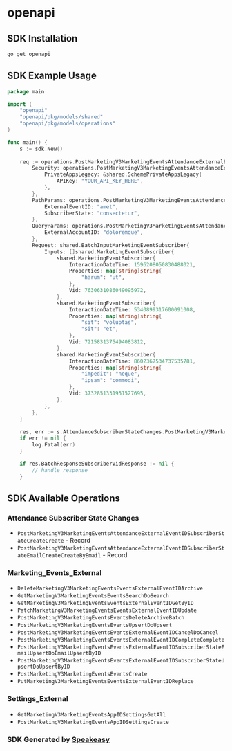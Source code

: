 # openapi

<!-- Start SDK Installation -->
## SDK Installation

```bash
go get openapi
```
<!-- End SDK Installation -->

## SDK Example Usage
<!-- Start SDK Example Usage -->
```go
package main

import (
    "openapi"
    "openapi/pkg/models/shared"
    "openapi/pkg/models/operations"
)

func main() {
    s := sdk.New()
    
    req := operations.PostMarketingV3MarketingEventsAttendanceExternalEventIDSubscriberStateCreateCreateRequest{
        Security: operations.PostMarketingV3MarketingEventsAttendanceExternalEventIDSubscriberStateCreateCreateSecurity{
            PrivateAppsLegacy: &shared.SchemePrivateAppsLegacy{
                APIKey: "YOUR_API_KEY_HERE",
            },
        },
        PathParams: operations.PostMarketingV3MarketingEventsAttendanceExternalEventIDSubscriberStateCreateCreatePathParams{
            ExternalEventID: "amet",
            SubscriberState: "consectetur",
        },
        QueryParams: operations.PostMarketingV3MarketingEventsAttendanceExternalEventIDSubscriberStateCreateCreateQueryParams{
            ExternalAccountID: "doloremque",
        },
        Request: shared.BatchInputMarketingEventSubscriber{
            Inputs: []shared.MarketingEventSubscriber{
                shared.MarketingEventSubscriber{
                    InteractionDateTime: 1596208050830488021,
                    Properties: map[string]string{
                        "harum": "ut",
                    },
                    Vid: 7630631086049095972,
                },
                shared.MarketingEventSubscriber{
                    InteractionDateTime: 5340899317600091008,
                    Properties: map[string]string{
                        "sit": "voluptas",
                        "sit": "et",
                    },
                    Vid: 7215831375494083812,
                },
                shared.MarketingEventSubscriber{
                    InteractionDateTime: 8602367534737535781,
                    Properties: map[string]string{
                        "impedit": "neque",
                        "ipsam": "commodi",
                    },
                    Vid: 3732851331951527695,
                },
            },
        },
    }
    
    res, err := s.AttendanceSubscriberStateChanges.PostMarketingV3MarketingEventsAttendanceExternalEventIDSubscriberStateCreateCreate(ctx, req)
    if err != nil {
        log.Fatal(err)
    }

    if res.BatchResponseSubscriberVidResponse != nil {
        // handle response
    }
```
<!-- End SDK Example Usage -->

<!-- Start SDK Available Operations -->
## SDK Available Operations

### Attendance Subscriber State Changes

* `PostMarketingV3MarketingEventsAttendanceExternalEventIDSubscriberStateCreateCreate` - Record
* `PostMarketingV3MarketingEventsAttendanceExternalEventIDSubscriberStateEmailCreateCreateByEmail` - Record

### Marketing_Events_External

* `DeleteMarketingV3MarketingEventsEventsExternalEventIDArchive`
* `GetMarketingV3MarketingEventsEventsSearchDoSearch`
* `GetMarketingV3MarketingEventsEventsExternalEventIDGetByID`
* `PatchMarketingV3MarketingEventsEventsExternalEventIDUpdate`
* `PostMarketingV3MarketingEventsEventsDeleteArchiveBatch`
* `PostMarketingV3MarketingEventsEventsUpsertDoUpsert`
* `PostMarketingV3MarketingEventsEventsExternalEventIDCancelDoCancel`
* `PostMarketingV3MarketingEventsEventsExternalEventIDCompleteComplete`
* `PostMarketingV3MarketingEventsEventsExternalEventIDSubscriberStateEmailUpsertDoEmailUpsertByID`
* `PostMarketingV3MarketingEventsEventsExternalEventIDSubscriberStateUpsertDoUpsertByID`
* `PostMarketingV3MarketingEventsEventsCreate`
* `PutMarketingV3MarketingEventsEventsExternalEventIDReplace`

### Settings_External

* `GetMarketingV3MarketingEventsAppIDSettingsGetAll`
* `PostMarketingV3MarketingEventsAppIDSettingsCreate`

<!-- End SDK Available Operations -->

### SDK Generated by [Speakeasy](https://docs.speakeasyapi.dev/docs/using-speakeasy/client-sdks)
